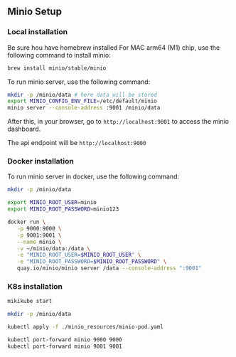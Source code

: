 ## Minio Setup

### Local installation
Be sure hou have homebrew installed 
For MAC arm64 (M1) chip, use the following command to install minio:

```bash
brew install minio/stable/minio
```

To run minio server, use the following command:

```bash
mkdir -p /minio/data # here data will be stored
export MINIO_CONFIG_ENV_FILE=/etc/default/minio
minio server --console-address :9001 /minio/data
```

After this, in your browser, go to `http://localhost:9001` to access the minio dashboard.

The api endpoint will be `http://localhost:9000`

### Docker installation
To run minio server in docker, use the following command:

```bash
mkdir -p /minio/data

export MINIO_ROOT_USER=minio
export MINIO_ROOT_PASSWORD=minio123

docker run \
   -p 9000:9000 \
   -p 9001:9001 \
   --name minio \
   -v ~/minio/data:/data \
   -e "MINIO_ROOT_USER=$MINIO_ROOT_USER" \
   -e "MINIO_ROOT_PASSWORD=$MINIO_ROOT_PASSWORD" \
   quay.io/minio/minio server /data --console-address ":9001"
```


### K8s installation
```bash
mikikube start

mkdir -p /minio/data

kubectl apply -f ./minio_resources/minio-pod.yaml

kubectl port-forward minio 9000 9000
kubectl port-forward minio 9001 9001
```